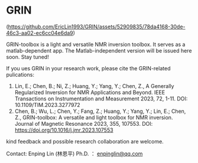 # GRIN


(https://github.com/EricLin1993/GRIN/assets/52909835/78da4168-30de-46c3-aa02-ec6cc04e6da9)


GRIN-toolbox is a light and versatile NMR inversion toolbox. It serves as a matlab-dependent app. The Matlab-independent version will be issued here soon. Stay tuned!   

If you ues GRIN in your research work, please cite the GRIN-related pulications:
1.	Lin, E.;  Chen, B.;  Ni, Z.;  Huang, Y.;  Yang, Y.; Chen, Z., A Generally Regularized Inversion for NMR Applications and Beyond. IEEE Transactions on Instrumentation and Measurement 2023, 72, 1-11. DOI: 10.1109/TIM.2023.3277972
2.	Chen, B.;  Wu, L.;  Chen, Y.;  Fang, Z.;  Huang, Y.;  Yang, Y.;  Lin, E.; Chen, Z., GRIN-toolbox: A versatile and light toolbox for NMR inversion. Journal of Magnetic Resonance 2023, 355, 107553. DOI: https://doi.org/10.1016/j.jmr.2023.107553

kind feedback and possible research collaboration are welcome.  

Contact: Enping Lin (林恩平) Ph.D. ： enpinglin@qq.com
